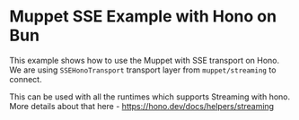 # Muppet SSE Example with Hono on Bun

This example shows how to use the Muppet with SSE transport on Hono. We are using `SSEHonoTransport` transport layer from `muppet/streaming` to connect.

This can be used with all the runtimes which supports Streaming with hono. More details about that here - <https://hono.dev/docs/helpers/streaming>
